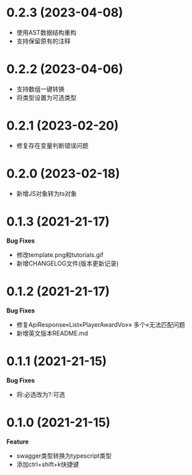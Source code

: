 # 0.2.3 (2023-04-08)
- 使用AST数据结构重构
- 支持保留原有的注释

# 0.2.2 (2023-04-06)
- 支持数组一键转换
- 将类型设置为可选类型

# 0.2.1 (2023-02-20)
- 修复存在变量判断错误问题

# 0.2.0 (2023-02-18)
- 新增JS对象转为ts对象

# 0.1.3 (2021-21-17)
**Bug Fixes**
- 修改template.png和tutorials.gif
- 新增CHANGELOG文件(版本更新记录)

# 0.1.2 (2021-21-17)
**Bug Fixes**
- 修复ApiResponse«List«PlayerAwardVo»» 多个«无法匹配问题
- 新增英文版本README.md

# 0.1.1  (2021-21-15)
**Bug Fixes**
- 将:必选改为?:可选

# 0.1.0 (2021-21-15)

**Feature**
- swagger类型转换为typescript类型
- 添加ctrl+shift+k快捷键